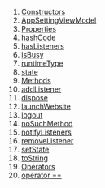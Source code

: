 1.  [Constructors](view_model_after_auth_view_models_settings_view_models_app_setting_view_model/AppSettingViewModel-class.html#constructors)
2.  [AppSettingViewModel](view_model_after_auth_view_models_settings_view_models_app_setting_view_model/AppSettingViewModel/AppSettingViewModel.html)
3.  [Properties](view_model_after_auth_view_models_settings_view_models_app_setting_view_model/AppSettingViewModel-class.html#instance-properties)
4.  [hashCode](https://api.flutter.dev/flutter/dart-core/Object/hashCode.html)
5.  [hasListeners](https://api.flutter.dev/flutter/foundation/ChangeNotifier/hasListeners.html)
6.  [isBusy](view_model_base_view_model/BaseModel/isBusy.html)
7.  [runtimeType](https://api.flutter.dev/flutter/dart-core/Object/runtimeType.html)
8.  [state](view_model_base_view_model/BaseModel/state.html)
9.  [Methods](view_model_after_auth_view_models_settings_view_models_app_setting_view_model/AppSettingViewModel-class.html#instance-methods)
10. [addListener](https://api.flutter.dev/flutter/foundation/ChangeNotifier/addListener.html)
11. [dispose](https://api.flutter.dev/flutter/foundation/ChangeNotifier/dispose.html)
12. [launchWebsite](view_model_after_auth_view_models_settings_view_models_app_setting_view_model/AppSettingViewModel/launchWebsite.html)
13. [logout](view_model_after_auth_view_models_settings_view_models_app_setting_view_model/AppSettingViewModel/logout.html)
14. [noSuchMethod](https://api.flutter.dev/flutter/dart-core/Object/noSuchMethod.html)
15. [notifyListeners](https://api.flutter.dev/flutter/foundation/ChangeNotifier/notifyListeners.html)
16. [removeListener](https://api.flutter.dev/flutter/foundation/ChangeNotifier/removeListener.html)
17. [setState](view_model_base_view_model/BaseModel/setState.html)
18. [toString](https://api.flutter.dev/flutter/dart-core/Object/toString.html)
19. [Operators](view_model_after_auth_view_models_settings_view_models_app_setting_view_model/AppSettingViewModel-class.html#operators)
20. [operator
    ==](https://api.flutter.dev/flutter/dart-core/Object/operator_equals.html)
